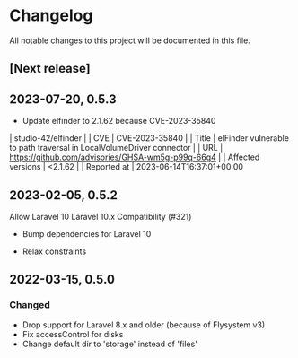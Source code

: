 # Changelog

All notable changes to this project will be documented in this file.

[Next release]
--------------


2023-07-20, 0.5.3
------------------

- Update elfinder to 2.1.62 because CVE-2023-35840

|                     studio-42/elfinder                                                               |
| CVE               | CVE-2023-35840                                                                   |
| Title             | elFinder vulnerable to path traversal in LocalVolumeDriver connector             |
| URL               | https://github.com/advisories/GHSA-wm5g-p99q-66g4                                |
| Affected versions | <2.1.62                                                                          |
| Reported at       | 2023-06-14T16:37:01+00:00


2023-02-05, 0.5.2
------------------

Allow Laravel 10
Laravel 10.x Compatibility (#321)

* Bump dependencies for Laravel 10

* Relax constraints
 

2022-03-15, 0.5.0
------------------

### Changed
 - Drop support for Laravel 8.x and older (because of Flysystem v3)
 - Fix accessControl for disks
 - Change default dir to 'storage' instead of 'files'
